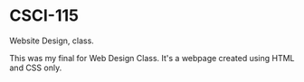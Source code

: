 # CSCI-115
Website Design, class.

This was my final for Web Design Class. It's a webpage created using HTML and CSS only.
